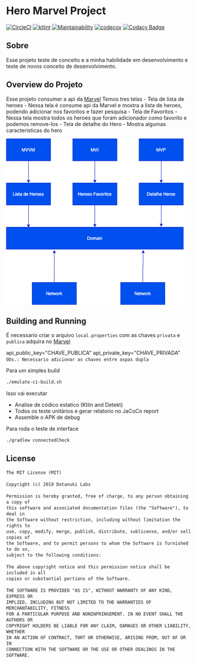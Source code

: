 # Hero Marvel Project
[![CircleCI](https://circleci.com/gh/fioalpha/Hero-Marvel/tree/master.svg?style=svg)](https://circleci.com/gh/fioalpha/Hero-Marvel/tree/master)
[![ktlint](https://img.shields.io/badge/code%20style-%E2%9D%A4-FF4081.svg)](https://ktlint.github.io/)
[![Maintainability](https://api.codeclimate.com/v1/badges/40458f4dd36e07d836c0/maintainability)](https://codeclimate.com/github/fioalpha/Hero-Marvel)
[![codecov](https://codecov.io/gh/fioalpha/Dog-show/branch/master/graph/badge.svg)](https://codecov.io/gh/fioalpha/Dog-show)
[![Codacy Badge](https://app.codacy.com/project/badge/Grade/f30f7c1cbdac4efab1fb442944d346a1)](https://www.codacy.com/manual/fioalpha/Hero-Marvel?utm_source=github.com&amp;utm_medium=referral&amp;utm_content=fioalpha/Hero-Marvel&amp;utm_campaign=Badge_Grade)


## Sobre
Esse projeto teste de conceito e a minha habilidade em desenvolvimento e teste de novos conceito de desenvolvimento.

## Overview do Projeto
Esse projeto consumer a api da [Marvel](https://developer.marvel.com/)
Temos tres telas
    - Tela de lista de heroes - Nessa tela é consume api da Marvel e mostra a lista de heroes, podendo adicionar nos favoritos e fazer pesquisa
    - Tela de Favoritos - Nessa tela mostra todos os heroes que foram adicionador como favorito e podemos remove-los
    - Tela de detalhe do Hero - Mostra algumas caracteristicas do hero

![hero_architecture](./images/hero_architecture.png)


## Building and Running
É necessario criar o arquivo `local.properties` com as chaves `privata` e `publica` adquira no [Marvel](https://developer.marvel.com/)

api_public_key="CHAVE_PUBLICA"
api_private_key="CHAVE_PRIVADA"
`Obs.: Necessario adicionar as chaves entre aspas dupla`


Para um simples build

```bash
./emulate-ci-build.sh
```
Isso vai executar
 - Analise de códico estatico (Ktlin and Detekt)
 - Todos os teste unitários e gerar relatorio no JaCoCo report
 - Assemble o APK de debug

 Para roda o teste de interface
```
./gradlew connectedCheck
````
## License

```
The MIT License (MIT)

Copyright (c) 2019 Dotanuki Labs

Permission is hereby granted, free of charge, to any person obtaining a copy of
this software and associated documentation files (the "Software"), to deal in
the Software without restriction, including without limitation the rights to
use, copy, modify, merge, publish, distribute, sublicense, and/or sell copies of
the Software, and to permit persons to whom the Software is furnished to do so,
subject to the following conditions:

The above copyright notice and this permission notice shall be included in all
copies or substantial portions of the Software.

THE SOFTWARE IS PROVIDED "AS IS", WITHOUT WARRANTY OF ANY KIND, EXPRESS OR
IMPLIED, INCLUDING BUT NOT LIMITED TO THE WARRANTIES OF MERCHANTABILITY, FITNESS
FOR A PARTICULAR PURPOSE AND NONINFRINGEMENT. IN NO EVENT SHALL THE AUTHORS OR
COPYRIGHT HOLDERS BE LIABLE FOR ANY CLAIM, DAMAGES OR OTHER LIABILITY, WHETHER
IN AN ACTION OF CONTRACT, TORT OR OTHERWISE, ARISING FROM, OUT OF OR IN
CONNECTION WITH THE SOFTWARE OR THE USE OR OTHER DEALINGS IN THE SOFTWARE.




